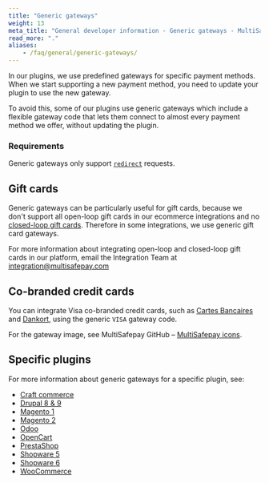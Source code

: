 ```yaml
---
title: "Generic gateways"
weight: 13
meta_title: "General developer information - Generic gateways - MultiSafepay Docs"
read_more: "."
aliases:
    - /faq/general/generic-gateways/
---
```


In our plugins, we use predefined gateways for specific payment methods. When we start supporting a new payment method, you need to update your plugin to use the new gateway. 

To avoid this, some of our plugins use generic gateways which include a flexible gateway code that lets them connect to almost every payment method we offer, without updating the plugin.

### Requirements

Generic gateways only support [`redirect`](/developer/api/difference-between-direct-and-redirect/) requests.

## Gift cards 

Generic gateways can be particularly useful for gift cards, because we don't support all open-loop gift cards in our ecommerce integrations and no [closed-loop gift cards](/getting-started/glossary/#closed-loop-gift-card). Therefore in some integrations, we use generic gift card gateways.

For more information about integrating open-loop and closed-loop gift cards in our platform, email the Integration Team at <integration@multisafepay.com>

## Co-branded credit cards

You can integrate Visa co-branded credit cards, such as [Cartes Bancaires](/payments/methods/cartes-bancaires/) and [Dankort](/payments/methods/dankort/), using the generic `VISA` gateway code.  

For the gateway image, see MultiSafepay GitHub – [MultiSafepay icons](https://github.com/MultiSafepay/MultiSafepay-icons/tree/master/methods).

## Specific plugins
For more information about generic gateways for a specific plugin, see:

- [Craft commerce](/payments/integrations/ecommerce-platforms/craftcommerce/faq/generic-gateways/)
- [Drupal 8 & 9](/payments/integrations/ecommerce-platforms/drupal8/faq/configuring-generic-gateways/)
- [Magento 1](/payments/integrations/ecommerce-platforms/magento1/faq/generic-gateways/)
- [Magento 2](/payments/integrations/ecommerce-platforms/magento2/faq/configuring-generic-gateways/)
- [Odoo](/payments/integrations/ecommerce-platforms/odoo/faq/generic-gateways/)
- [OpenCart](/payments/integrations/ecommerce-platforms/opencart/faq/configuring-generic-gateways/)
- [PrestaShop](/payments/integrations/ecommerce-platforms/prestashop-1-7/faq/configuring-generic-gateways/)
- [Shopware 5](/payments/integrations/ecommerce-platforms/shopware5/faq/configuring-generic-gateways/)
- [Shopware 6](/payments/integrations/ecommerce-platforms/shopware6/faq/generic-gateways/)
- [WooCommerce](/payments/integrations/ecommerce-platforms/woocommerce/faq/configuring-generic-gateways/)

